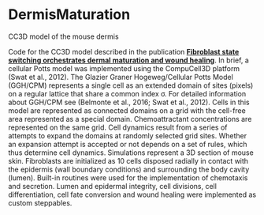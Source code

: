 # DermisMaturation
CC3D model of the mouse dermis

Code for the CC3D model described in the publication [**Fibroblast state switching orchestrates dermal maturation and wound healing**](https://www.biorxiv.org/content/early/2017/12/18/236232). In brief, a cellular Potts model was implemented using the CompuCell3D platform (Swat et al., 2012). The Glazier Graner Hogeweg/Cellular Potts Model (GGH/CPM) represents a single cell as an extended domain of sites (pixels) on a regular lattice that share a common index σ. For detailed information about GGH/CPM see (Belmonte et al., 2016; Swat et al., 2012). Cells in this model are represented as connected domains on a grid with the cell-free area represented as a special domain. Chemoattractant concentrations are represented on the same grid. Cell dynamics result from a series of attempts to expand the domains at randomly selected grid sites. Whether an expansion attempt is accepted or not depends on a set of rules, which thus determine cell dynamics. Simulations represent a 3D section of mouse skin. Fibroblasts are initialized as 10 cells disposed radially in contact with the epidermis (wall boundary conditions) and surrounding the body cavity (lumen). Built-in routines were used for the implementation of chemotaxis and secretion. Lumen and epidermal integrity, cell divisions, cell differentiation, cell fate conversion and wound healing were implemented as custom steppables.
